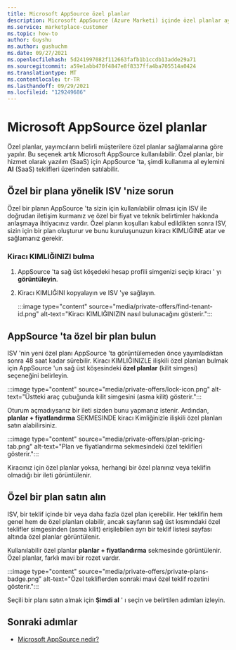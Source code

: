 ```yaml
---
title: Microsoft AppSource özel planlar
description: Microsoft AppSource (Azure Marketi) içinde özel planlar ayarlama.
ms.service: marketplace-customer
ms.topic: how-to
author: Guyshu
ms.author: gushuchm
ms.date: 09/27/2021
ms.openlocfilehash: 5d241997082f112663fafb1b1ccdb13adde29a71
ms.sourcegitcommit: a59e1abb470f4847e8f8337ffa4ba705514a0424
ms.translationtype: MT
ms.contentlocale: tr-TR
ms.lasthandoff: 09/29/2021
ms.locfileid: "129249686"
---
```

# <a name="private-plans-in-microsoft-appsource"></a>Microsoft AppSource özel planlar

Özel planlar, yayımcıların belirli müşterilere özel planlar sağlamalarına göre yapılır. Bu seçenek artık Microsoft AppSource kullanılabilir. Özel planlar, bir hizmet olarak yazılım (SaaS) için AppSource 'ta, şimdi kullanıma al eylemini **Al** (SaaS) teklifleri üzerinden satılabilir.

## <a name="ask-your-isv-for-a-private-plan"></a>Özel bir plana yönelik ISV 'nize sorun

Özel bir planın AppSource 'ta sizin için kullanılabilir olması için ISV ile doğrudan iletişim kurmanız ve özel bir fiyat ve teknik belirtimler hakkında anlaşmaya ihtiyacınız vardır. Özel planın koşulları kabul edildikten sonra ISV, sizin için bir plan oluşturur ve bunu kuruluşunuzun kiracı KIMLIĞINE atar ve sağlamanız gerekir.

### <a name="finding-your-tenant-id"></a>Kiracı KIMLIĞINIZI bulma

1. AppSource 'ta sağ üst köşedeki hesap profili simgenizi seçip kiracı ' yı **görüntüleyin**.
2. Kiracı KIMLIĞINI kopyalayın ve ISV 'ye sağlayın.

    :::image type="content" source="media/private-offers/find-tenant-id.png" alt-text="Kiracı KIMLIĞINIZIN nasıl bulunacağını gösterir.":::

## <a name="find-a-private-plan-in-appsource"></a>AppSource 'ta özel bir plan bulun

ISV 'nin yeni özel planı AppSource 'ta görüntülemeden önce yayımladıktan sonra 48 saat kadar sürebilir. Kiracı KIMLIĞINIZLE ilişkili özel planları bulmak için AppSource 'un sağ üst köşesindeki **özel planlar** (kilit simgesi) seçeneğini belirleyin.

:::image type="content" source="media/private-offers/lock-icon.png" alt-text="Üstteki araç çubuğunda kilit simgesini (asma kilit) gösterir.":::

Oturum açmadıysanız bir ileti sizden bunu yapmanız istenir. Ardından, **planlar + fiyatlandırma** SEKMESINDE kiracı Kimliğinizle ilişkili özel planları satın alabilirsiniz.

:::image type="content" source="media/private-offers/plan-pricing-tab.png" alt-text="Plan ve fiyatlandırma sekmesindeki özel teklifleri gösterir.":::

Kiracınız için özel planlar yoksa, herhangi bir özel planınız veya teklifin olmadığı bir ileti görüntülenir.

## <a name="purchase-a-private-plan"></a>Özel bir plan satın alın

ISV, bir teklif içinde bir veya daha fazla özel plan içerebilir. Her teklifin hem genel hem de özel planları olabilir, ancak sayfanın sağ üst kısmındaki özel teklifler simgesinden (asma kilit) erişilebilen ayrı bir teklif listesi sayfası altında özel planlar görüntülenir.

Kullanılabilir özel planlar **planlar + fiyatlandırma** sekmesinde görüntülenir. Özel planlar, farklı mavi bir rozet vardır.

:::image type="content" source="media/private-offers/private-plans-badge.png" alt-text="Özel tekliflerden sonraki mavi özel teklif rozetini gösterir.":::

Seçili bir planı satın almak için **Şimdi al** ' ı seçin ve belirtilen adımları izleyin.

## <a name="next-steps"></a>Sonraki adımlar

- [Microsoft AppSource nedir?](appsource-overview.md)
